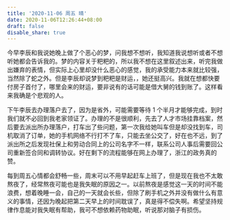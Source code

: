 ```yaml
---
title: '2020-11-06 周五 晴'
date: 2020-11-06T12:26:44+08:00
draft: false
disable_share: true
---
```


今早李辰和我说她晚上做了个恶心的梦，问我想不想听，我知道我说想听或者不想听她都会告诉我的。梦的内容关于粑粑的，所以我不想在这里叙述出来，听完我做出嫌弃的表情，但实际上心里却没什么恶心的感觉，我的承受能力本来就比较强，当然除了蛇之外。但是李辰却说梦到粑粑是财运，，她还挺高兴。我就在想都快要付房子首付了，哪里会来的财运，要非说有的话可能是借大舅的钱到账了。这样看来我确是个悲观的人。

<!--more-->

下午李辰去办理落户去了，因为是省外，可能需要等待 1 个半月才能够完成，到时我们就不必回到我老家领证了。办理的不是很顺利，先去了人才市场挂靠档案，然后要去派出所办理落户，打车出了些问题，第一次我给她叫车但是却没找到车，司机取消了订单，她的手机网络不行打不了车，只能去坐公交了，好在也不远，到了派出所之后发现社保上和劳动合同上的公司名字不一样，联系公司人事后需要回公司重新签合同和调转协议。好在剩下的流程能够在网上办理了，浙江的政务真的赞。

每到周五心情都会舒畅一些，周末可以不用早起赶车上班了，但是现在我也不太敢熬夜了，经常熬夜可能也是我失眠的原因之一。以前熬夜是感觉这一天的时间不能浪费，想着晚睡一会，自己的一天就会长些，但除了刷手机之外并没有做什么有意义的事情，还因为晚起把第二天早上的时间耽误了，真是得不偿失啊。希望坚持规律作息能对我失眠有帮助，我可不想依赖药物助眠，听说那对脑子有损伤。
